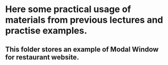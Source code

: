 # Here some practical usage of materials from previous lectures and practise examples.
## This folder stores an example of Modal Window for restaurant website.
